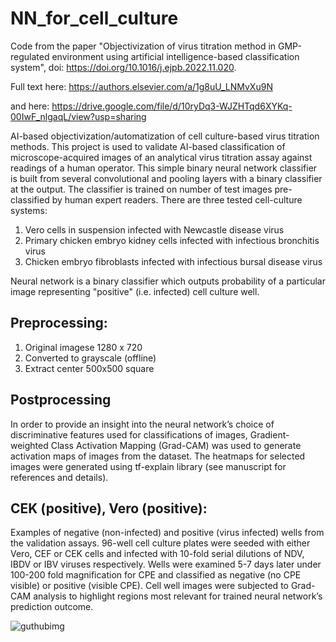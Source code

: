 # NN_for_cell_culture
Code from the paper "Objectivization of virus titration method in GMP-regulated environment using artificial intelligence-based classification system", doi: https://doi.org/10.1016/j.ejpb.2022.11.020.

Full text here:
https://authors.elsevier.com/a/1g8uU_LNMvXu9N

and here:
https://drive.google.com/file/d/10ryDq3-WJZHTqd6XYKq-00IwF_nlgaqL/view?usp=sharing

AI-based objectivization/automatization of cell culture-based virus titration methods.
This project is used to validate AI-based classification of microscope-acquired images of an analytical virus titration assay against readings of a human operator. This simple binary neural network classifier is built from several convolutional and pooling layers with a binary classifier at the output. The classifier is trained on number of test images pre-classified by human expert readers. 
There are three tested cell-culture systems:
1. Vero cells in suspension infected with Newcastle disease virus
2. Primary chicken embryo kidney cells infected with infectious bronchitis virus
3. Chicken embryo fibroblasts infected with infectious bursal disease virus

Neural network is a binary classifier which outputs probability of a particular image representing "positive" (i.e. infected) cell culture well.

## Preprocessing:
1. Original imagese 1280 x 720
2. Converted to grayscale (offline)
3. Extract center 500x500 square

## Postprocessing
In order to provide an insight into the neural network’s choice of discriminative features used for classifications of images, Gradient-weighted Class Activation Mapping (Grad-CAM) was used to generate activation maps of images from the dataset. The heatmaps for selected images were generated using tf-explain library (see manuscript for references and details).

## CEK (positive), Vero (positive): 
Examples of negative (non-infected) and positive (virus infected) wells from the validation assays. 96-well cell culture plates were seeded with either Vero, CEF or CEK cells and infected with 10-fold serial dilutions of NDV, IBDV or IBV viruses respectively. Wells were examined 5-7 days later under 100-200 fold magnification for CPE and classified as negative (no CPE visible) or positive (visible CPE). Cell well images were subjected to Grad-CAM analysis to highlight regions most relevant for trained neural network’s prediction outcome.

![guthubimg](https://user-images.githubusercontent.com/98668610/204270497-e8e70382-1538-4b05-89ef-262373220684.png)

